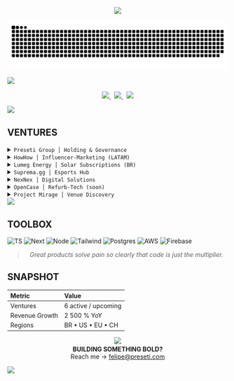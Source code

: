 <!-- ░░░░░ P R E S E T I  C Y B E R  H E A D E R ░░░░░ -->

<p align="center">
  <img src="https://readme-typing-svg.herokuapp.com?font=Fira+Code&duration=2500&pause=800&color=FF00FF&center=true&vCenter=true&width=600&height=40&lines=FELIPE+PRESETI;Founder+%7C+Preseti+Group" />
</p>

<p align="center">
  <img src="https://raw.githubusercontent.com/platane/snk/output/github-contribution-grid-snake-dark.svg" width="900" />
</p>

<img src="https://capsule-render.vercel.app/api?type=waving&height=100&color=0:00FFFF,50:FF00FF,100:00FFFF" />

<p align="center">
  <a href="https://preseti.com">
    <img src="https://img.shields.io/badge/PRESE​TI.COM-00ffff?style=for-the-badge&labelColor=ff00ff" />
  </a>&nbsp;
  <a href="https://linkedin.com/in/felipepreseti">
    <img src="https://img.shields.io/badge/LINKEDIN-ff00ff?style=for-the-badge&logo=linkedin&logoColor=ffffff" />
  </a>&nbsp;
  <a href="mailto:felipe@preseti.com">
    <img src="https://img.shields.io/badge/EMAIL-00ffff?style=for-the-badge&logo=gmail&logoColor=ffffff" />
  </a>
</p>

<img src="https://capsule-render.vercel.app/api?type=rect&height=5&color=FF00FF,00FFFF" />

## VENTURES
<details><summary><code>Preseti Group │ Holding & Governance</code></summary>Strategy, capital and synergy for the entire fleet.</details>
<details><summary><code>HowHow │ Influencer-Marketing (LATAM)</code></summary>AI links tech brands ↔ creators.<br>https://howhow.com.br</details>
<details><summary><code>Lumeg Energy │ Solar Subscriptions (BR)</code></summary>Clean power optimised by data.<br>https://lumeg.com.br</details>
<details><summary><code>Suprema.gg │ Esports Hub</code></summary>Leagues, matchmaking, item trading.<br>https://suprema.gg</details>
<details><summary><code>NexNex │ Digital Solutions</code></summary>Web, ads, design fully automated.<br>https://nexnex.com.br</details>
<details><summary><code>OpenCase │ Refurb-Tech (soon)</code></summary>AI inspection, repair and flash deals.</details>
<details><summary><code>Project Mirage │ Venue Discovery</code></summary>Real-time personalised recommendations.</details>

<img src="https://capsule-render.vercel.app/api?type=rect&height=5&color=00FFFF,FF00FF" />

## TOOLBOX
![TS](https://img.shields.io/badge/TypeScript-ff00ff?style=flat&logo=typescript&logoColor=white)
![Next](https://img.shields.io/badge/Next.js-00ffff?style=flat&logo=next.js)
![Node](https://img.shields.io/badge/Node.js-02b300?style=flat&logo=node.js&logoColor=white)
![Tailwind](https://img.shields.io/badge/Tailwind-06b6d4?style=flat&logo=tailwindcss&logoColor=white)
![Postgres](https://img.shields.io/badge/PostgreSQL-4169e1?style=flat&logo=postgresql&logoColor=white)
![AWS](https://img.shields.io/badge/AWS-111111?style=flat&logo=amazonaws)
![Firebase](https://img.shields.io/badge/Firebase-ffca28?style=flat&logo=firebase)

<blockquote align="center"><i>Great products solve pain so clearly that code is just the multiplier.</i></blockquote>

## SNAPSHOT
| Metric | Value |
| :--- | :--- |
| Ventures | 6 active / upcoming |
| Revenue Growth | 2 500 % YoY |
| Regions | BR • US • EU • CH |

<p align="center">
  <img src="https://media.giphy.com/media/v1.Y2lkPTc5MGI3NjExOTI0YjRhMGU1ZDdlZTJlZjQyN2VmZjc3YTFiY2RlNDk3MzQwZTQ2OSZlcD12MV9naWZzX3NlYXJjaCZjdD1n/M9khAdSOyM2JO/giphy.gif" width="160"><br>
  <b>BUILDING SOMETHING BOLD?</b><br>
  Reach me → <a href="mailto:felipe@preseti.com">felipe@preseti.com</a>
</p>

<img src="https://capsule-render.vercel.app/api?type=waving&height=100&color=00FFFF,FF00FF&section=footer" />
